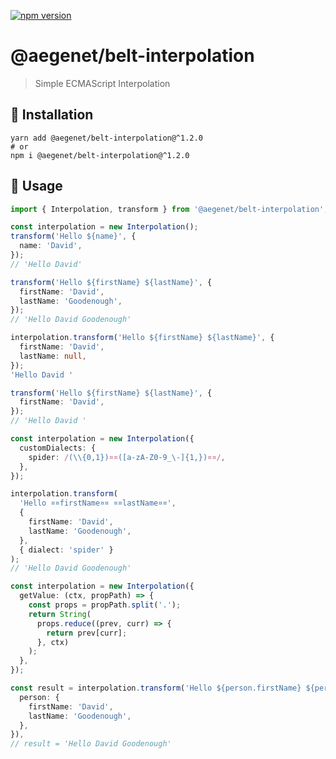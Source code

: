 [![npm version](https://img.shields.io/npm/v/@aegenet/belt-interpolation.svg)](https://www.npmjs.com/package/@aegenet/belt-interpolation)
<br>

# @aegenet/belt-interpolation

> Simple ECMAScript Interpolation

## 💾 Installation

```shell
yarn add @aegenet/belt-interpolation@^1.2.0
# or
npm i @aegenet/belt-interpolation@^1.2.0
```

## 📝 Usage

```typescript
import { Interpolation, transform } from '@aegenet/belt-interpolation';

const interpolation = new Interpolation();
transform('Hello ${name}', {
  name: 'David',
});
// 'Hello David'
```

```typescript
transform('Hello ${firstName} ${lastName}', {
  firstName: 'David',
  lastName: 'Goodenough',
});
// 'Hello David Goodenough'
```

```typescript
interpolation.transform('Hello ${firstName} ${lastName}', {
  firstName: 'David',
  lastName: null,
});
'Hello David '
```

```typescript
transform('Hello ${firstName} ${lastName}', {
  firstName: 'David',
});
// 'Hello David '
```

```typescript
const interpolation = new Interpolation({
  customDialects: {
    spider: /(\\{0,1})¤¤([a-zA-Z0-9_\-]{1,})¤¤/,
  },
});

interpolation.transform(
  'Hello ¤¤firstName¤¤ ¤¤lastName¤¤',
  {
    firstName: 'David',
    lastName: 'Goodenough',
  },
  { dialect: 'spider' }
);
// 'Hello David Goodenough'
```

```typescript
const interpolation = new Interpolation({
  getValue: (ctx, propPath) => {
    const props = propPath.split('.');
    return String(
      props.reduce((prev, curr) => {
        return prev[curr];
      }, ctx)
    );
  },
});

const result = interpolation.transform('Hello ${person.firstName} ${person.lastName}', {
  person: {
    firstName: 'David',
    lastName: 'Goodenough',
  },
}),
// result = 'Hello David Goodenough'
```
